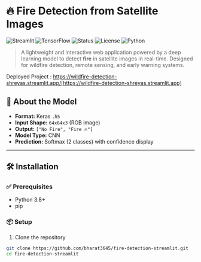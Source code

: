 # 🔥 Fire Detection from Satellite Images

![Streamlit](https://img.shields.io/badge/Built%20With-Streamlit-red?logo=streamlit)
![TensorFlow](https://img.shields.io/badge/Model-TensorFlow-blue?logo=tensorflow)
![Status](https://img.shields.io/badge/Status-Production-green)
![License](https://img.shields.io/badge/License-MIT-lightgrey)
![Python](https://img.shields.io/badge/Python-3.8%2B-blue?logo=python)

> A lightweight and interactive web application powered by a deep learning model to detect **fire** in satellite images in real-time. Designed for wildfire detection, remote sensing, and early warning systems.

Deployed Project : https://wildfire-detection-shreyas.streamlit.app/[https://wildfire-detection-shreyas.streamlit.app]

## 🧠 About the Model

- **Format:** Keras `.h5`
- **Input Shape:** `64x64x3` (RGB image)
- **Output:** `["No Fire", "Fire 🔥"]`
- **Model Type:** CNN
- **Prediction:** Softmax (2 classes) with confidence display

---

## 🛠️ Installation

### ✅ Prerequisites

- Python 3.8+
- pip

### 📦 Setup

1. Clone the repository

```bash
git clone https://github.com/bharat3645/fire-detection-streamlit.git
cd fire-detection-streamlit
